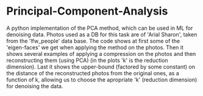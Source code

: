 # Principal-Component-Analysis
A python implementation of the PCA method, which can be used in ML for denoising data.
Photos used as a DB for this task are of 'Arial Sharon', taken from the 'lfw_people' data base.
The code shows at first some of the 'eigen-faces' we get when applying the method on the photos.
Then it shows several examples of applying a compression on the photos and then reconstructing them (using PCA) (in the plots 'k' is the reduction dimension).
Last it shows the upper-bound (factored by some constant) on the distance of the reconstructed photos from the original ones, as a function of k, 
allowing us to choose the apropriate 'k' (reduction dimension) for denoising the data.
